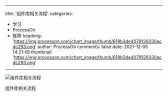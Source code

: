 
---
title: '组件库相关流程'
categories: 
 - 学习
 - ProcessOn
 - 推荐
headimg: 'https://img.processon.com/chart_image/thumb/618b3de4079129330acdc293.png'
author: ProcessOn
comments: false
date: 2021-12-05 14:21:48
thumbnail: 'https://img.processon.com/chart_image/thumb/618b3de4079129330acdc293.png'
---

<div>   
<img class="thumb" alt="组件库相关流程" src="https://img.processon.com/chart_image/thumb/618b3de4079129330acdc293.png" referrerpolicy="no-referrer">
<p>组件库相关流程</p>  
</div>
            